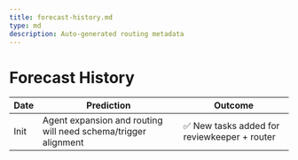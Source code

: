 ```yaml
---
title: forecast-history.md
type: md
description: Auto-generated routing metadata
---
```


# Forecast History

| Date | Prediction | Outcome |
|------|------------|---------|
| Init | Agent expansion and routing will need schema/trigger alignment | ✅ New tasks added for reviewkeeper + router |
